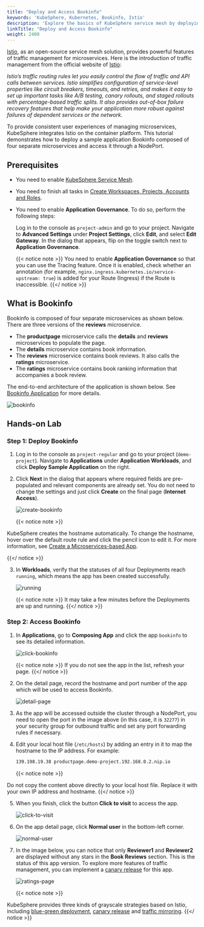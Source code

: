 ```yaml
---
title: "Deploy and Access Bookinfo"
keywords: 'KubeSphere, Kubernetes, Bookinfo, Istio'
description: 'Explore the basics of KubeSphere service mesh by deploying an example application Bookinfo.'
linkTitle: "Deploy and Access Bookinfo"
weight: 2400
---
```


[Istio](https://istio.io/), as an open-source service mesh solution, provides powerful features of traffic management for microservices. Here is the introduction of traffic management from the official website of [Istio](https://istio.io/latest/docs/concepts/traffic-management/):

*Istio’s traffic routing rules let you easily control the flow of traffic and API calls between services. Istio simplifies configuration of service-level properties like circuit breakers, timeouts, and retries, and makes it easy to set up important tasks like A/B testing, canary rollouts, and staged rollouts with percentage-based traffic splits. It also provides out-of-box failure recovery features that help make your application more robust against failures of dependent services or the network.*

To provide consistent user experiences of managing microservices, KubeSphere integrates Istio on the container platform. This tutorial demonstrates how to deploy a sample application Bookinfo composed of four separate microservices and access it through a NodePort.

## Prerequisites

- You need to enable [KubeSphere Service Mesh](../../pluggable-components/service-mesh/).

- You need to finish all tasks in [Create Workspaces, Projects, Accounts and Roles](../create-workspace-and-project/).

- You need to enable **Application Governance**. To do so, perform the following steps:

  Log in to the console as `project-admin` and go to your project. Navigate to **Advanced Settings** under **Project Settings**, click **Edit**, and select **Edit Gateway**. In the dialog that appears, flip on the toggle switch next to **Application Governance**.

  {{< notice note >}}
You need to enable **Application Governance** so that you can use the Tracing feature. Once it is enabled, check whether an annotation (for example, `nginx.ingress.kubernetes.io/service-upstream: true`) is added for your Route (Ingress) if the Route is inaccessible.
  {{</ notice >}}

## What is Bookinfo

Bookinfo is composed of four separate microservices as shown below. There are three versions of the **reviews** microservice.

- The **productpage** microservice calls the **details** and **reviews** microservices to populate the page.
- The **details** microservice contains book information.
- The **reviews** microservice contains book reviews. It also calls the **ratings** microservice.
- The **ratings** microservice contains book ranking information that accompanies a book review.

The end-to-end architecture of the application is shown below. See [Bookinfo Application](https://istio.io/latest/docs/examples/bookinfo/) for more details.

![bookinfo](/images/docs/quickstart/deploy-bookinfo-to-k8s/bookinfo.png)

## Hands-on Lab

### Step 1: Deploy Bookinfo

1. Log in to the console as `project-regular` and go to your project (`demo-project`). Navigate to **Applications** under **Application Workloads**, and click **Deploy Sample Application** on the right.

2. Click **Next** in the dialog that appears where required fields are pre-populated and relevant components are already set. You do not need to change the settings and just click **Create** on the final page (**Internet Access**).

    ![create-bookinfo](/images/docs/quickstart/deploy-bookinfo-to-k8s/create-bookinfo.png)

    {{< notice note >}}

KubeSphere creates the hostname automatically. To change the hostname, hover over the default route rule and click the pencil icon to edit it. For more information, see [Create a Microservices-based App](../../project-user-guide/application/compose-app/).

{{</ notice >}}

3. In **Workloads**, verify that the statuses of all four Deployments reach `running`, which means the app has been created successfully.

    ![running](/images/docs/quickstart/deploy-bookinfo-to-k8s/running.png)

    {{< notice note >}}
It may take a few minutes before the Deployments are up and running.
    {{</ notice >}}

### Step 2: Access Bookinfo

1. In **Applications**, go to **Composing App** and click the app `bookinfo` to see its detailed information.

    ![click-bookinfo](/images/docs/quickstart/deploy-bookinfo-to-k8s/click-bookinfo.png)

    {{< notice note >}}
If you do not see the app in the list, refresh your page.
    {{</ notice >}}

2. On the detail page, record the hostname and port number of the app which will be used to access Bookinfo.

    ![detail-page](/images/docs/quickstart/deploy-bookinfo-to-k8s/detail-page.png)

3. As the app will be accessed outside the cluster through a NodePort, you need to open the port in the image above (in this case, it is `32277`) in your security group for outbound traffic and set any port forwarding rules if necessary.

4. Edit your local host file (`/etc/hosts`) by adding an entry in it to map the hostname to the IP address. For example:

    ```bash
    139.198.19.38 productpage.demo-project.192.168.0.2.nip.io
    ```

    {{< notice note >}}

Do not copy the content above directly to your local host file. Replace it with your own IP address and hostname.
    {{</ notice >}}

5. When you finish, click the button **Click to visit** to access the app.

    ![click-to-visit](/images/docs/quickstart/deploy-bookinfo-to-k8s/click-to-visit.png)

6. On the app detail page, click **Normal user** in the bottom-left corner.

    ![normal-user](/images/docs/quickstart/deploy-bookinfo-to-k8s/normal-user.png)

7. In the image below, you can notice that only **Reviewer1** and **Reviewer2** are displayed without any stars in the **Book Reviews** section. This is the status of this app version. To explore more features of traffic management, you can implement a [canary release](../../project-user-guide/grayscale-release/canary-release/) for this app.

    ![ratings-page](/images/docs/quickstart/deploy-bookinfo-to-k8s/ratings-page.png)
    
    {{< notice note >}}
    

KubeSphere provides three kinds of grayscale strategies based on Istio, including [blue-green deployment](../../project-user-guide/grayscale-release/blue-green-deployment/), [canary release](../../project-user-guide/grayscale-release/canary-release/) and [traffic mirroring](../../project-user-guide/grayscale-release/traffic-mirroring/).
    {{</ notice >}}

